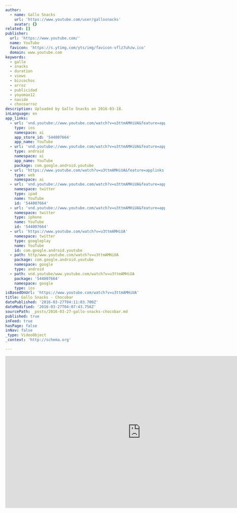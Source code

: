 ```yaml
---
author:
  - name: Gallo Snacks
    url: 'https://www.youtube.com/user/gallosnacks'
    avatar: {}
related: []
publisher:
  url: 'https://www.youtube.com/'
  name: YouTube
  favicon: 'https://s.ytimg.com/yts/img/favicon-vflz7uhzw.ico'
  domain: www.youtube.com
keywords:
  - gallo
  - snacks
  - duration
  - views
  - bizcochos
  - arroz
  - publicidad
  - yoyomax12
  - navide
  - chocoarroz
description: Uploaded by Gallo Snacks on 2016-03-18.
inLanguage: en
app_links:
  - url: 'vnd.youtube://www.youtube.com/watch?v=u3ttmAMHiUA&feature=applinks'
    type: ios
    namespace: ai
    app_store_id: '544007664'
    app_name: YouTube
  - url: 'vnd.youtube://www.youtube.com/watch?v=u3ttmAMHiUA&feature=applinks'
    type: android
    namespace: ai
    app_name: YouTube
    package: com.google.android.youtube
  - url: 'https://www.youtube.com/watch?v=u3ttmAMHiUA&feature=applinks'
    type: web
    namespace: ai
  - url: 'vnd.youtube://www.youtube.com/watch?v=u3ttmAMHiUA&feature=applinks'
    namespace: twitter
    type: ipad
    name: YouTube
    id: '544007664'
  - url: 'vnd.youtube://www.youtube.com/watch?v=u3ttmAMHiUA&feature=applinks'
    namespace: twitter
    type: iphone
    name: YouTube
    id: '544007664'
  - url: 'https://www.youtube.com/watch?v=u3ttmAMHiUA'
    namespace: twitter
    type: googleplay
    name: YouTube
    id: com.google.android.youtube
  - path: http/www.youtube.com/watch?v=u3ttmAMHiUA
    package: com.google.android.youtube
    namespace: google
    type: android
  - path: vnd.youtube/www.youtube.com/watch?v=u3ttmAMHiUA
    package: '544007664'
    namespace: google
    type: ios
isBasedOnUrl: 'https://www.youtube.com/watch?v=u3ttmAMHiUA'
title: Gallo Snacks - Chocobar
datePublished: '2016-03-27T04:11:03.700Z'
dateModified: '2016-03-27T04:07:43.756Z'
sourcePath: _posts/2016-03-27-gallo-snacks-chocobar.md
published: true
inFeed: true
hasPage: false
inNav: false
_type: VideoObject
_context: 'http://schema.org'

---
```

<iframe src="https://cdn.embedly.com/widgets/media.html?src=https%3A%2F%2Fwww.youtube.com%2Fembed%2Fu3ttmAMHiUA%3Ffeature%3Doembed&amp;url=https%3A%2F%2Fwww.youtube.com%2Fwatch%3Fv%3Du3ttmAMHiUA&amp;image=https%3A%2F%2Fi.ytimg.com%2Fvi%2Fu3ttmAMHiUA%2Fhqdefault.jpg&amp;key=b7d04c9b404c499eba89ee7072e1c4f7&amp;type=text%2Fhtml&amp;schema=youtube" width="854" height="480" scrolling="no" frameborder="0" allowfullscreen="allowfullscreen" style=""></iframe>